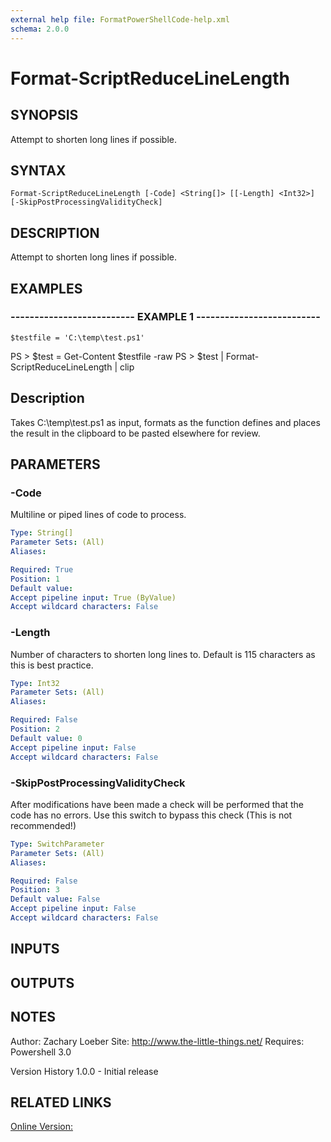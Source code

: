 ```yaml
---
external help file: FormatPowerShellCode-help.xml
schema: 2.0.0
---
```


# Format-ScriptReduceLineLength
## SYNOPSIS
Attempt to shorten long lines if possible.

## SYNTAX

```
Format-ScriptReduceLineLength [-Code] <String[]> [[-Length] <Int32>] [-SkipPostProcessingValidityCheck]
```

## DESCRIPTION
Attempt to shorten long lines if possible.

## EXAMPLES

### -------------------------- EXAMPLE 1 --------------------------
```
$testfile = 'C:\temp\test.ps1'
```

PS \> $test = Get-Content $testfile -raw
PS \> $test | Format-ScriptReduceLineLength | clip

Description
-----------
Takes C:\temp\test.ps1 as input, formats as the function defines and places the result in the clipboard 
to be pasted elsewhere for review.

## PARAMETERS

### -Code
Multiline or piped lines of code to process.

```yaml
Type: String[]
Parameter Sets: (All)
Aliases: 

Required: True
Position: 1
Default value: 
Accept pipeline input: True (ByValue)
Accept wildcard characters: False
```

### -Length
Number of characters to shorten long lines to.
Default is 115 characters as this is best practice.

```yaml
Type: Int32
Parameter Sets: (All)
Aliases: 

Required: False
Position: 2
Default value: 0
Accept pipeline input: False
Accept wildcard characters: False
```

### -SkipPostProcessingValidityCheck
After modifications have been made a check will be performed that the code has no errors.
Use this switch to bypass this check 
\(This is not recommended!\)

```yaml
Type: SwitchParameter
Parameter Sets: (All)
Aliases: 

Required: False
Position: 3
Default value: False
Accept pipeline input: False
Accept wildcard characters: False
```

## INPUTS

## OUTPUTS

## NOTES
Author: Zachary Loeber
Site: http://www.the-little-things.net/
Requires: Powershell 3.0

Version History
1.0.0 - Initial release

## RELATED LINKS

[Online Version:]()



